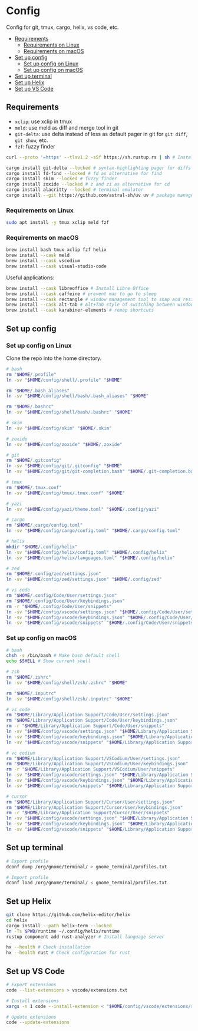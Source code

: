 <!-- markdownlint-disable MD031 -->

# Config

Config for git, tmux, cargo, helix, vs code, etc.

- [Requirements](#requirements)
  - [Requirements on Linux](#requirements-on-linux)
  - [Requirements on macOS](#requirements-on-macos)
- [Set up config](#set-up-config)
  - [Set up config on Linux](#set-up-config-on-linux)
  - [Set up config on macOS](#set-up-config-on-macos)
- [Set up terminal](#set-up-terminal)
- [Set up Helix](#set-up-helix)
- [Set up VS Code](#set-up-vs-code)

## Requirements

- `xclip`: use xclip in tmux
- `meld`: use meld as diff and merge tool in git
- `git-delta`: use delta instead of less as default pager in git for `git diff`,
  `git show`, etc.
- `fzf`: fuzzy finder

``` bash
curl --proto '=https' --tlsv1.2 -sSf https://sh.rustup.rs | sh # Install rustup

cargo install git-delta --locked # syntax-highlighting pager for diffs
cargo install fd-find --locked # fd as alternative for find
cargo install skim --locked # fuzzy finder
cargo install zoxide --locked # z and zi as alternative for cd
cargo install alacritty --locked # terminal emulator
cargo install --git https://github.com/astral-sh/uv uv # package manager for python
```

### Requirements on Linux

``` bash
sudo apt install -y tmux xclip meld fzf
```

### Requirements on macOS

``` bash
brew install bash tmux xclip fzf helix
brew install --cask meld
brew install --cask vscodium
brew install --cask visual-studio-code
```

Useful applications:

``` bash
brew install --cask libreoffice # Install Libre Office
brew install --cask caffeine # prevent mac to go to sleep
brew install --cask rectangle # window management tool to snap and resize windows
brew install --cask alt-tab # Alt+Tab style of switching between windows
brew install --cask karabiner-elements # remap shortcuts
```

## Set up config

### Set up config on Linux

Clone the repo into the home directory.

``` bash
# bash
rm "$HOME/.profile"
ln -sv "$HOME/config/shell/.profile" "$HOME"

rm "$HOME/.bash_aliases"
ln -sv "$HOME/config/shell/bash/.bash_aliases" "$HOME"

rm "$HOME/.bashrc"
ln -sv "$HOME/config/shell/bash/.bashrc" "$HOME"

# skim
ln -sv "$HOME/config/skim" "$HOME/.skim"

# zoxide
ln -sv "$HOME/config/zoxide" "$HOME/.zoxide"

# git
rm "$HOME/.gitconfig"
ln -sv "$HOME/config/git/.gitconfig" "$HOME"
ln -sv "$HOME/config/git/git-completion.bash" "$HOME/.git-completion.bash"

# tmux
rm "$HOME/.tmux.conf"
ln -sv "$HOME/config/tmux/.tmux.conf" "$HOME"

# yazi
ln -sv "$HOME/config/yazi/theme.toml" "$HOME/.config/yazi"

# cargo
rm "$HOME/.cargo/config.toml"
ln -sv "$HOME/config/cargo/config.toml" "$HOME/.cargo/config.toml"

# helix
mkdir "$HOME/.config/helix"
ln -sv "$HOME/config/helix/config.toml" "$HOME/.config/helix"
ln -sv "$HOME/config/helix/languages.toml" "$HOME/.config/helix"

# zed
rm "$HOME/.config/zed/settings.json"
ln -sv "$HOME/config/zed/settings.json" "$HOME/.config/zed"

# vs code
rm "$HOME/.config/Code/User/settings.json"
rm "$HOME/.config/Code/User/keybindings.json"
rm -r "$HOME/.config/Code/User/snippets"
ln -sv "$HOME/config/vscode/settings.json" "$HOME/.config/Code/User/settings.json"
ln -sv "$HOME/config/vscode/keybindings.json" "$HOME/.config/Code/User/keybindings.json"
ln -sv "$HOME/config/vscode/snippets" "$HOME/.config/Code/User/snippets"
```

### Set up config on macOS

``` bash
# bash
chsh -s /bin/bash # Make bash default shell
echo $SHELL # Show current shell

# zsh
rm "$HOME/.zshrc"
ln -sv "$HOME/config/shell/zsh/.zshrc" "$HOME"

rm "$HOME/.inputrc"
ln -sv "$HOME/config/shell/zsh/.inputrc" "$HOME"

# vs code
rm "$HOME/Library/Application Support/Code/User/settings.json"
rm "$HOME/Library/Application Support/Code/User/keybindings.json"
rm -r "$HOME/Library/Application Support/Code/User/snippets"
ln -sv "$HOME/config/vscode/settings.json" "$HOME/Library/Application Support/Code/User/settings.json"
ln -sv "$HOME/config/vscode/keybindings.json" "$HOME/Library/Application Support/Code/User/keybindings.json"
ln -sv "$HOME/config/vscode/snippets" "$HOME/Library/Application Support/Code/User/snippets"

# vc codium
rm "$HOME/Library/Application Support/VSCodium/User/settings.json"
rm "$HOME/Library/Application Support/VSCodium/User/keybindings.json"
rm -r "$HOME/Library/Application Support/VSCodium/User/snippets"
ln -sv "$HOME/config/vscode/settings.json" "$HOME/Library/Application Support/VSCodium/User/settings.json"
ln -sv "$HOME/config/vscode/keybindings.json" "$HOME/Library/Application Support/VSCodium/User/keybindings.json"
ln -sv "$HOME/config/vscode/snippets" "$HOME/Library/Application Support/VSCodium/User/snippets"

# cursor
rm "$HOME/Library/Application Support/Cursor/User/settings.json"
rm "$HOME/Library/Application Support/Cursor/User/keybindings.json"
rm -r "$HOME/Library/Application Support/Cursor/User/snippets"
ln -sv "$HOME/config/vscode/settings.json" "$HOME/Library/Application Support/Cursor/User/settings.json"
ln -sv "$HOME/config/vscode/keybindings.json" "$HOME/Library/Application Support/Cursor/User/keybindings.json"
ln -sv "$HOME/config/vscode/snippets" "$HOME/Library/Application Support/Cursor/User/snippets"
```

## Set up terminal

``` bash
# Export profile
dconf dump /org/gnome/terminal/ > gnome_terminal/profiles.txt

# Import profile
dconf load /org/gnome/terminal/ < gnome_terminal/profiles.txt
```

## Set up Helix

``` bash
git clone https://github.com/helix-editor/helix
cd helix
cargo install --path helix-term --locked
ln -Ts $PWD/runtime ~/.config/helix/runtime
rustup component add rust-analyzer # Install language server

hx --health # Check installation
hx --health rust # Check configuration for rust
```

## Set up VS Code

``` bash
# Export extensions
code --list-extensions > vscode/extensions.txt

# Install extensions
xargs -n 1 code --install-extension < "$HOME/config/vscode/extensions/rust.txt"

# Update extensions
code --update-extensions
```
